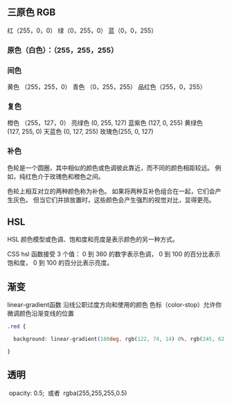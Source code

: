 ## 三原色 RGB
红（255，0，0）
绿（0，255，0）
蓝（0，0，255）

### 原色（白色）：（255，255，255）

### **间色**
黄色 （255，255，0）
青色 （0，255，255）
品红色（255，0，255）

### 复色 

橙色 （255，127，0）
亮绿色 (0, 255, 127)
蓝紫色 (127, 0, 255)
黄绿色 (127, 255, 0)
天蓝色 (0, 127, 255)
玫瑰色(255, 0, 127)

### 补色
色轮是一个圆圈，其中相似的颜色或色调彼此靠近，而不同的颜色相距较远。 例如，纯红色介于玫瑰色和橙色之间。

色轮上相互对立的两种颜色称为补色。 如果将两种互补色组合在一起，它们会产生灰色。 但当它们并排放置时，这些颜色会产生强烈的视觉对比，显得更亮。

## HSL 
HSL 颜色模型或色调、饱和度和亮度是表示颜色的另一种方式。

CSS hsl 函数接受 3 个值：
0 到 360 的数字表示色调，
0 到 100 的百分比表示饱和度，
0 到 100 的百分比表示亮度。

## 渐变
linear-gradient函数 沿线公职过度方向和使用的颜色
色标（color-stop）允许你微调颜色沿渐变线的位置
```css
.red {

  background: linear-gradient(180deg, rgb(122, 74, 14) 0%, rgb(245, 62, 113) 50%, rgb(162, 27, 27) 100%);

}
```

## 透明
 opacity: 0.5;
 或者
 rgba(255,255,255,0.5)